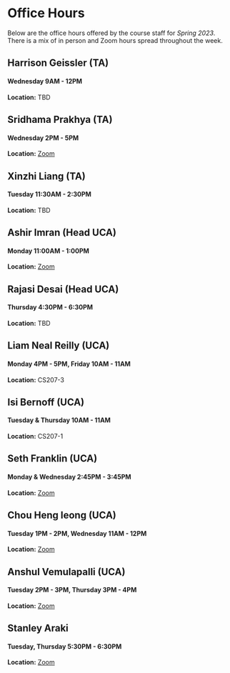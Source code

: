 # Office Hours

Below are the office hours offered by the course staff for _Spring 2023_. There is a mix of in person and Zoom hours spread throughout the week.

## Harrison Geissler (TA)

#### Wednesday 9AM - 12PM

**Location:** TBD

## Sridhama Prakhya (TA)

#### Wednesday 2PM - 5PM

**Location:** [Zoom](https://umass-amherst.zoom.us/my/sridhama)

## Xinzhi Liang (TA)

#### Tuesday 11:30AM - 2:30PM

**Location:** TBD

## Ashir Imran (Head UCA)

#### Monday 11:00AM - 1:00PM

**Location:** [Zoom](https://umass-amherst.zoom.us/j/96338814025)

## Rajasi Desai (Head UCA)

#### Thursday 4:30PM - 6:30PM

**Location:** TBD

## Liam Neal Reilly (UCA)

#### Monday 4PM - 5PM, Friday 10AM - 11AM

**Location:** CS207-3

## Isi Bernoff (UCA)

#### Tuesday & Thursday 10AM - 11AM

**Location:** CS207-1

## Seth Franklin (UCA)

#### Monday & Wednesday 2:45PM - 3:45PM

**Location:** [Zoom](https://umass-amherst.zoom.us/my/seth.franklin)

## Chou Heng Ieong (UCA)

#### Tuesday 1PM - 2PM, Wednesday 11AM - 12PM

**Location:** [Zoom](https://umass-amherst.zoom.us/j/3352032138)

## Anshul Vemulapalli (UCA)

#### Tuesday 2PM - 3PM, Thursday 3PM - 4PM

**Location:** [Zoom]()

## Stanley Araki

#### Tuesday, Thursday 5:30PM - 6:30PM

**Location:** [Zoom](https://umass-amherst.zoom.us/j/4852443899)
